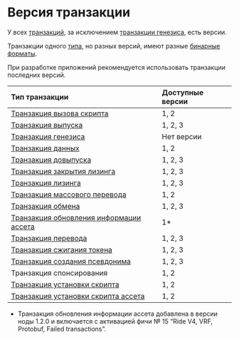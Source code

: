 # Версия транзакции

У всех [транзакций](/ru/blockchain/transaction/), за исключением [транзакции генезиса](/ru/blockchain/transaction-type/genesis-transaction), есть версии.

Транзакции одного [типа](/ru/blockchain/transaction-type/), но разных версий, имеют разные [бинарные форматы](/ru/blockchain/binary-format/transaction-binary-format/).

При разработке приложений рекомендуется использовать транзакции последних версий.

| Тип транзакции | Доступные версии |
| :--- | :--- |
| [Транзакция вызова скрипта](/ru/blockchain/transaction-type/invoke-script-transaction) | 1, 2 |
| [Транзакция выпуска](/ru/blockchain/transaction-type/issue-transaction) | 1, 2, 3 |
| [Транзакция генезиса](/ru/blockchain/transaction-type/genesis-transaction) | Нет версии |
| [Транзакция данных](/ru/blockchain/transaction-type/data-transaction) | 1, 2 |
| [Транзакция довыпуска](/ru/blockchain/transaction-type/reissue-transaction) | 1, 2, 3 |
| [Транзакция закрытия лизинга](/ru/blockchain/transaction-type/lease-cancel-transaction) | 1, 2, 3 |
| [Транзакция лизинга](/ru/blockchain/transaction-type/lease-transaction) | 1, 2, 3 |
| [Транзакция массового перевода](/ru/blockchain/transaction-type/mass-transfer-transaction) | 1, 2 |
| [Транзакция обмена](/ru/blockchain/transaction-type/exchange-transaction) | 1, 2, 3 |
| [Транзакция обновления информации ассета](/ru/blockchain/transaction-type/update-asset-info-transaction) | 1* |
| [Транзакция перевода](/ru/blockchain/transaction-type/transfer-transaction) | 1, 2, 3 |
| [Транзакция сжигания токена](/ru/blockchain/transaction-type/burn-transaction) | 1, 2, 3 |
| [Транзакция создания псевдонима](/ru/blockchain/transaction-type/create-alias-transaction) | 1, 2, 3 |
| Транзакция спонсирования | 1, 2 |
| [Транзакция установки скрипта](/ru/blockchain/transaction-type/set-script-transaction) | 1, 2 |
| [Транзакция установки скрипта ассета](/ru/blockchain/transaction-type/set-asset-script-transaction) | 1, 2 |

* Транзакция обновления информации ассета добавлена в версии ноды 1.2.0 и включается с активацией фичи № 15 “Ride V4, VRF, Protobuf, Failed transactions”.
